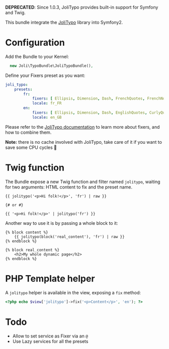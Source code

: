 **DEPRECATED**: Since 1.0.3, JoliTypo provides built-in support for Symfony and Twig.

This bundle integrate the [JoliTypo](https://github.com/jolicode/JoliTypo) library into Symfony2.

Configuration
=============

Add the Bundle to your Kernel:

```php
  new Joli\TypoBundle\JoliTypoBundle(),
```

Define your Fixers preset as you want:

```yaml
joli_typo:
    presets:
        fr:
            fixers: [ Ellipsis, Dimension, Dash, FrenchQuotes, FrenchNoBreakSpace, CurlyQuote, Trademark ]
            locale: fr_FR
        en:
            fixers: [ Ellipsis, Dimension, Dash, EnglishQuotes, CurlyQuote, Trademark ]
            locale: en_GB
```

Please refer to the [JoliTypo documentation](https://github.com/jolicode/JoliTypo/blob/master/README.md) to learn more about fixers,
and how to combine them.

**Note:** there is no cache involved with JoliTypo, take care of it if you want to save some CPU cycles :grimacing:

Twig function
=============

The Bundle expose a new Twig function and filter named `jolitypo`, waiting for two arguments: HTML content to fix and the preset name.

```twig
{{ jolitypo('<p>Hi folk!</p>', 'fr') | raw }}

{# or #}

{{ '<p>Hi folk!</p>' | jolitypo('fr') }}
```

Another way to use it is by passing a whole block to it:

```twig
{% block content %}
    {{ jolitypo(block('real_content'), 'fr') | raw }}
{% endblock %}

{% block real_content %}
    <h2>My whole dynamic page</h2>
{% endblock %}
```

PHP Template helper
===================

A `jolitypo` helper is available in the view, exposing a `fix` method:

```php
<?php echo $view['jolitypo']->fix('<p>Content</p>', 'en'); ?>
```

Todo
====

- Allow to set service as Fixer via an `@`
- Use Lazy services for all the presets
